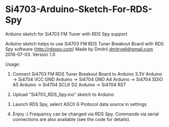 # Si4703-Arduino-Sketch-For-RDS-Spy
Arduino sketch for Si4703 FM Tuner with RDS Spy support

Arduino sketch helps to use Si4703 FM RDS Tuner Breakout Board with RDS Spy software (http://rdsspy.com)
Made by Dmitrii dmitryelj@gmail.com
2016-07-03. Version 1.0

Usage:

1) Connect Si4703 FM RDS Tuner Breakout Board to Arduino
   3.3V Arduino -> Si4704 VCC
   GND Arduino  -> Si4704 GND
   A4 Arduino   -> Si4704 SDIO
   A5 Arduino   -> Si4704 SCLK
   D2 Arduino   -> Si4704 RST

2) Upload "Si4703_RDS_Spy.ino" sketch to Arduino
 
3) Launch RDS Spy, select ASCII G Protocol data source in settings

4) Enjoy :)
   Frequency can be changed via RDS Spy.
   Commands via serial connections are also available (see the code for details). 
